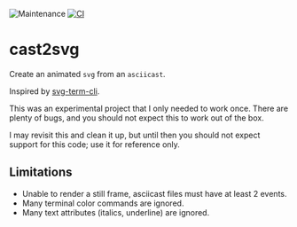![Maintenance](https://img.shields.io/badge/maintenance-experimental-blue.svg)
[![CI](https://github.com/newAM/cast2svg/workflows/CI/badge.svg)](https://github.com/newAM/cast2svg/actions)

# cast2svg

Create an animated `svg` from an `asciicast`.

Inspired by [svg-term-cli].

This was an experimental project that I only needed to work once.
There are plenty of bugs, and you should not expect this to work out of the box.

I may revisit this and clean it up, but until then you should not expect
support for this code; use it for reference only.

## Limitations

* Unable to render a still frame, asciicast files must have at least 2 events.
* Many terminal color commands are ignored.
* Many text attributes (italics, underline) are ignored.

[svg-term-cli]: https://github.com/marionebl/svg-term-cli
